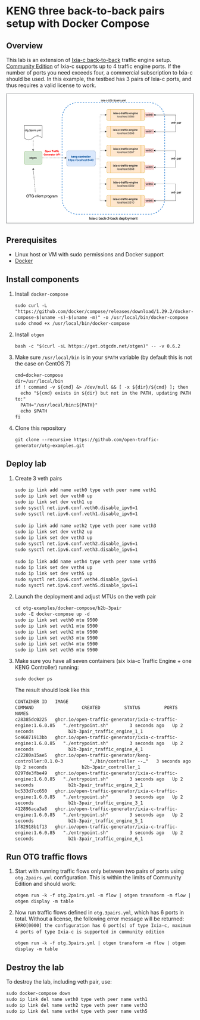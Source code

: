 # KENG three back-to-back pairs setup with Docker Compose

## Overview
This lab is an extension of [Ixia-c back-to-back](README.md) traffic engine setup. [Community Edition](../../KENG.md) of Ixia-c supports up to 4 traffic engine ports. If the number of ports you need exceeds four, a commercial subscription to Ixia-c should be used. In this example, the testbed has 3 pairs of Ixia-c ports, and thus requires a valid license to work.

![Diagram](./diagram.png)

## Prerequisites

* Linux host or VM with sudo permissions and Docker support
* [Docker](https://docs.docker.com/engine/install/)

## Install components

1. Install `docker-compose`

    ```Shell
    sudo curl -L "https://github.com/docker/compose/releases/download/1.29.2/docker-compose-$(uname -s)-$(uname -m)" -o /usr/local/bin/docker-compose
    sudo chmod +x /usr/local/bin/docker-compose
    ```

2. Install `otgen`

    ```Shell
    bash -c "$(curl -sL https://get.otgcdn.net/otgen)" -- -v 0.6.2
    ```

3. Make sure `/usr/local/bin` is in your `$PATH` variable (by default this is not the case on CentOS 7)

    ```Shell
    cmd=docker-compose
    dir=/usr/local/bin
    if ! command -v ${cmd} &> /dev/null && [ -x ${dir}/${cmd} ]; then
      echo "${cmd} exists in ${dir} but not in the PATH, updating PATH to:"
      PATH="/usr/local/bin:${PATH}"
      echo $PATH
    fi
    ```

4. Clone this repository

    ```Shell
    git clone --recursive https://github.com/open-traffic-generator/otg-examples.git
    ```

## Deploy lab

1. Create 3 veth pairs

    ```Shell
    sudo ip link add name veth0 type veth peer name veth1
    sudo ip link set dev veth0 up
    sudo ip link set dev veth1 up
    sudo sysctl net.ipv6.conf.veth0.disable_ipv6=1
    sudo sysctl net.ipv6.conf.veth1.disable_ipv6=1

    sudo ip link add name veth2 type veth peer name veth3
    sudo ip link set dev veth2 up
    sudo ip link set dev veth3 up
    sudo sysctl net.ipv6.conf.veth2.disable_ipv6=1
    sudo sysctl net.ipv6.conf.veth3.disable_ipv6=1

    sudo ip link add name veth4 type veth peer name veth5
    sudo ip link set dev veth4 up
    sudo ip link set dev veth5 up
    sudo sysctl net.ipv6.conf.veth4.disable_ipv6=1
    sudo sysctl net.ipv6.conf.veth5.disable_ipv6=1
    ```

2. Launch the deployment and adjust MTUs on the veth pair

    ```Shell
    cd otg-examples/docker-compose/b2b-3pair
    sudo -E docker-compose up -d
    sudo ip link set veth0 mtu 9500
    sudo ip link set veth1 mtu 9500
    sudo ip link set veth2 mtu 9500
    sudo ip link set veth3 mtu 9500
    sudo ip link set veth4 mtu 9500
    sudo ip link set veth5 mtu 9500
    ```

3. Make sure you have all seven containers (six Ixia-c Traffic Engine + one KENG Controller) running:

    ```Shell
    sudo docker ps
    ```

    The result should look like this

    ```Shell
    CONTAINER ID   IMAGE                                                           COMMAND                  CREATED         STATUS         PORTS     NAMES
    c28385dc0225   ghcr.io/open-traffic-generator/ixia-c-traffic-engine:1.6.0.85   "./entrypoint.sh"        3 seconds ago   Up 2 seconds             b2b-3pair_traffic_engine_1_1
    5c46871913bb   ghcr.io/open-traffic-generator/ixia-c-traffic-engine:1.6.0.85   "./entrypoint.sh"        3 seconds ago   Up 2 seconds             b2b-3pair_traffic_engine_4_1
    c22280a15ae5   ghcr.io/open-traffic-generator/keng-controller:0.1.0-3          "./bin/controller --…"   3 seconds ago   Up 2 seconds             b2b-3pair_controller_1
    0297de3fbe49   ghcr.io/open-traffic-generator/ixia-c-traffic-engine:1.6.0.85   "./entrypoint.sh"        3 seconds ago   Up 2 seconds             b2b-3pair_traffic_engine_2_1
    bc533d7cc650   ghcr.io/open-traffic-generator/ixia-c-traffic-engine:1.6.0.85   "./entrypoint.sh"        3 seconds ago   Up 2 seconds             b2b-3pair_traffic_engine_3_1
    412896aca3a8   ghcr.io/open-traffic-generator/ixia-c-traffic-engine:1.6.0.85   "./entrypoint.sh"        3 seconds ago   Up 2 seconds             b2b-3pair_traffic_engine_5_1
    1f82918b1f13   ghcr.io/open-traffic-generator/ixia-c-traffic-engine:1.6.0.85   "./entrypoint.sh"        3 seconds ago   Up 2 seconds             b2b-3pair_traffic_engine_6_1
    ```

## Run OTG traffic flows

1. Start with running traffic flows only between two pairs of ports using `otg.2pairs.yml` configuration. This is within the limits of Community Edition and should work:

    ```Shell
    otgen run -k -f otg.2pairs.yml -m flow | otgen transform -m flow | otgen display -m table
    ```

2. Now run traffic flows defined in `otg.3pairs.yml`, which has 6 ports in total. Without a license, the following error message will be returned: `ERRO[0000] the configuration has 6 port(s) of type Ixia-c, maximum 4 ports of type Ixia-c is supported in community edition`

    ```Shell
    otgen run -k -f otg.3pairs.yml | otgen transform -m flow | otgen display -m table
    ```

## Destroy the lab

To destroy the lab, including veth pair, use:

```Shell
sudo docker-compose down
sudo ip link del name veth0 type veth peer name veth1
sudo ip link del name veth2 type veth peer name veth3
sudo ip link del name veth4 type veth peer name veth5
```
